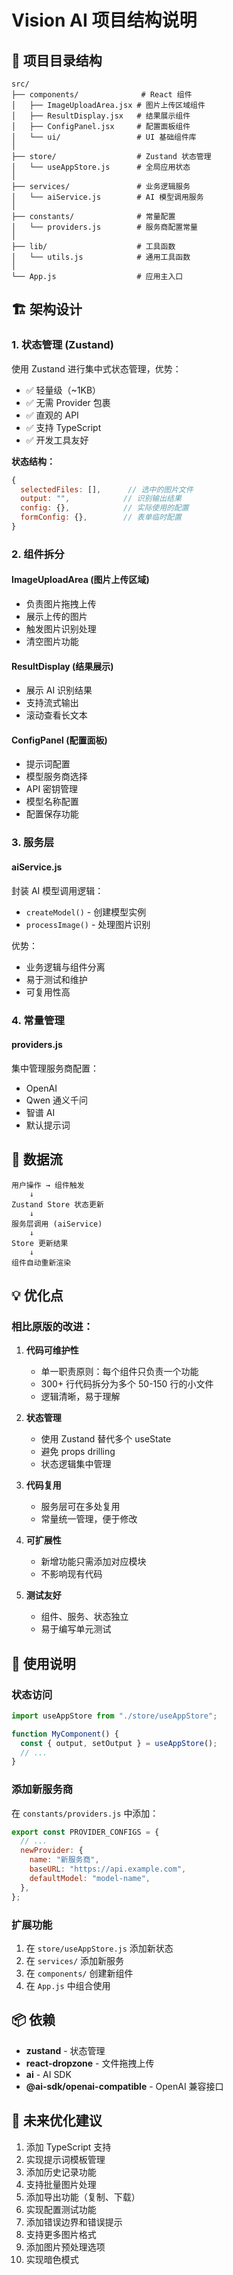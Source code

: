 # Vision AI 项目结构说明

## 📁 项目目录结构

```
src/
├── components/              # React 组件
│   ├── ImageUploadArea.jsx # 图片上传区域组件
│   ├── ResultDisplay.jsx   # 结果展示组件
│   ├── ConfigPanel.jsx     # 配置面板组件
│   └── ui/                 # UI 基础组件库
│
├── store/                  # Zustand 状态管理
│   └── useAppStore.js      # 全局应用状态
│
├── services/               # 业务逻辑服务
│   └── aiService.js        # AI 模型调用服务
│
├── constants/              # 常量配置
│   └── providers.js        # 服务商配置常量
│
├── lib/                    # 工具函数
│   └── utils.js            # 通用工具函数
│
└── App.js                  # 应用主入口
```

## 🏗️ 架构设计

### 1. 状态管理 (Zustand)

使用 Zustand 进行集中式状态管理，优势：

- ✅ 轻量级（~1KB）
- ✅ 无需 Provider 包裹
- ✅ 直观的 API
- ✅ 支持 TypeScript
- ✅ 开发工具友好

**状态结构：**

```javascript
{
  selectedFiles: [],      // 选中的图片文件
  output: "",            // 识别输出结果
  config: {},            // 实际使用的配置
  formConfig: {},        // 表单临时配置
}
```

### 2. 组件拆分

#### ImageUploadArea (图片上传区域)

- 负责图片拖拽上传
- 展示上传的图片
- 触发图片识别处理
- 清空图片功能

#### ResultDisplay (结果展示)

- 展示 AI 识别结果
- 支持流式输出
- 滚动查看长文本

#### ConfigPanel (配置面板)

- 提示词配置
- 模型服务商选择
- API 密钥管理
- 模型名称配置
- 配置保存功能

### 3. 服务层

#### aiService.js

封装 AI 模型调用逻辑：

- `createModel()` - 创建模型实例
- `processImage()` - 处理图片识别

优势：

- 业务逻辑与组件分离
- 易于测试和维护
- 可复用性高

### 4. 常量管理

#### providers.js

集中管理服务商配置：

- OpenAI
- Qwen 通义千问
- 智谱 AI
- 默认提示词

## 🔄 数据流

```
用户操作 → 组件触发
    ↓
Zustand Store 状态更新
    ↓
服务层调用 (aiService)
    ↓
Store 更新结果
    ↓
组件自动重新渲染
```

## 💡 优化点

### 相比原版的改进：

1. **代码可维护性**

   - 单一职责原则：每个组件只负责一个功能
   - 300+ 行代码拆分为多个 50-150 行的小文件
   - 逻辑清晰，易于理解

2. **状态管理**

   - 使用 Zustand 替代多个 useState
   - 避免 props drilling
   - 状态逻辑集中管理

3. **代码复用**

   - 服务层可在多处复用
   - 常量统一管理，便于修改

4. **可扩展性**

   - 新增功能只需添加对应模块
   - 不影响现有代码

5. **测试友好**
   - 组件、服务、状态独立
   - 易于编写单元测试

## 🚀 使用说明

### 状态访问

```javascript
import useAppStore from "./store/useAppStore";

function MyComponent() {
  const { output, setOutput } = useAppStore();
  // ...
}
```

### 添加新服务商

在 `constants/providers.js` 中添加：

```javascript
export const PROVIDER_CONFIGS = {
  // ...
  newProvider: {
    name: "新服务商",
    baseURL: "https://api.example.com",
    defaultModel: "model-name",
  },
};
```

### 扩展功能

1. 在 `store/useAppStore.js` 添加新状态
2. 在 `services/` 添加新服务
3. 在 `components/` 创建新组件
4. 在 `App.js` 中组合使用

## 📦 依赖

- **zustand** - 状态管理
- **react-dropzone** - 文件拖拽上传
- **ai** - AI SDK
- **@ai-sdk/openai-compatible** - OpenAI 兼容接口

## 🎯 未来优化建议

1. 添加 TypeScript 支持
2. 实现提示词模板管理
3. 添加历史记录功能
4. 支持批量图片处理
5. 添加导出功能（复制、下载）
6. 实现配置测试功能
7. 添加错误边界和错误提示
8. 支持更多图片格式
9. 添加图片预处理选项
10. 实现暗色模式

